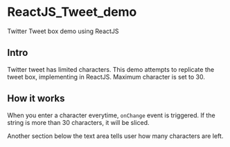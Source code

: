# ReactJS_Tweet_demo
Twitter Tweet box demo using ReactJS

<h2>Intro</h2>
<p>Twitter tweet has limited characters. This demo attempts to replicate the tweet box, implementing in ReactJS. Maximum character is set to 30.</p>

<h2>How it works</h2>
<p>When you enter a character everytime, <code>onChange</code> event is triggered. If the string is more than 30 characters, it will be sliced.</p>

<p>Another section below the text area tells user how many characters are left.</p>
